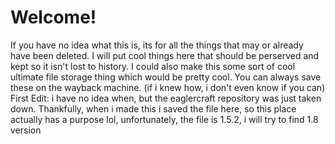 # Welcome!
If you have no idea what this is, its for all the things that may or already have been deleted. I will put cool things here that should be perserved and kept so it isn't lost to history. I could also make this some sort of cool ultimate file storage thing which would be pretty cool. You can always save these on the wayback machine. (if i knew how, i don't even know if you can) 
First Edit: i have no idea when, but the eaglercraft repository was just taken down. Thankfully, when i made this i saved the file here, so this place actually has a purpose lol, unfortunately, the file is 1.5.2, i will try to find 1.8 version
